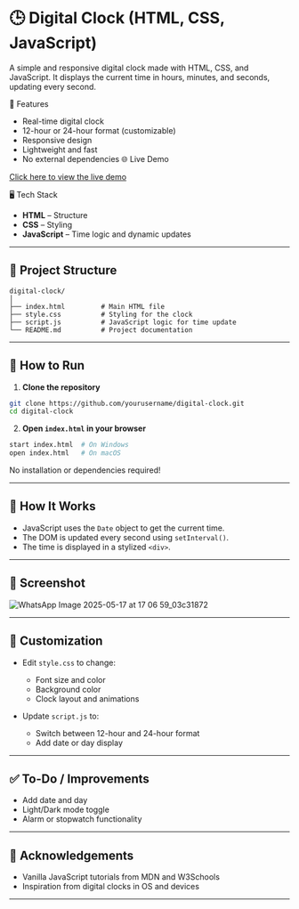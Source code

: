 
# 🕒 Digital Clock (HTML, CSS, JavaScript)

A simple and responsive digital clock made with HTML, CSS, and JavaScript. It displays the current time in hours, minutes, and seconds, updating every second.

 📌 Features

* Real-time digital clock
* 12-hour or 24-hour format (customizable)
* Responsive design
* Lightweight and fast
* No external dependencies
🌐 Live Demo

[Click here to view the live demo](http://127.0.0.1:5500/unit.html)

 🖥️ Tech Stack

* **HTML** – Structure
* **CSS** – Styling
* **JavaScript** – Time logic and dynamic updates

---

## 📁 Project Structure

```
digital-clock/
│
├── index.html         # Main HTML file
├── style.css          # Styling for the clock
├── script.js          # JavaScript logic for time update
└── README.md          # Project documentation
```

---

## 🚀 How to Run

1. **Clone the repository**

```bash
git clone https://github.com/yourusername/digital-clock.git
cd digital-clock
```

2. **Open `index.html` in your browser**

```bash
start index.html  # On Windows
open index.html   # On macOS
```

No installation or dependencies required!

---

## 🧠 How It Works

* JavaScript uses the `Date` object to get the current time.
* The DOM is updated every second using `setInterval()`.
* The time is displayed in a stylized `<div>`.

---

## 📸 Screenshot

![WhatsApp Image 2025-05-17 at 17 06 59_03c31872](https://github.com/user-attachments/assets/0162b641-6399-42b0-b632-f993b8081b0c)

---

## 🔧 Customization

* Edit `style.css` to change:

  * Font size and color
  * Background color
  * Clock layout and animations
* Update `script.js` to:

  * Switch between 12-hour and 24-hour format
  * Add date or day display

---

## ✅ To-Do / Improvements

* Add date and day
* Light/Dark mode toggle
* Alarm or stopwatch functionality

---


## 🙌 Acknowledgements

* Vanilla JavaScript tutorials from MDN and W3Schools
* Inspiration from digital clocks in OS and devices

---


